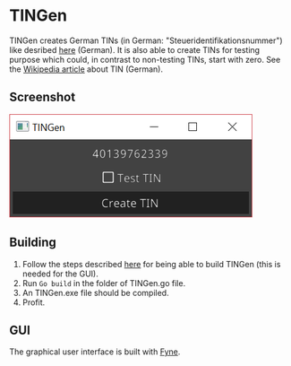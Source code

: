 # TINGen
TINGen creates German TINs (in German: "Steueridentifikationsnummer") like desribed [here](https://download.elster.de/download/schnittstellen/Pruefung_der_Steuer_und_Steueridentifikatsnummer.pdf) (German). It is also able to create TINs for testing purpose which could, in contrast to non-testing TINs, start with zero. See the [Wikipedia article](https://de.wikipedia.org/wiki/Steuerliche_Identifikationsnummer) about TIN (German).
## Screenshot
![TINGen screenshot](https://raw.githubusercontent.com/dartmann/TINGen/master/img/TINGen.PNG "Screenshot of TINGen UI")
## Building
1. Follow the steps described [here](https://github.com/fyne-io/fyne/wiki/Compiling) for being able to build TINGen (this is needed for the GUI).
2. Run `Go build` in the folder of TINGen.go file.
3. An TINGen.exe file should be compiled.
4. Profit.
## GUI
The graphical user interface is built with [Fyne](https://github.com/fyne-io/fyne).